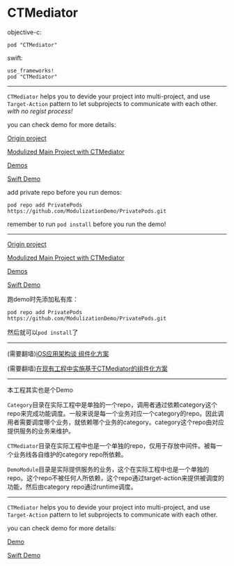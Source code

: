 CTMediator
==========

objective-c:

```
pod "CTMediator"
```

swift:

```
use_frameworks!
pod "CTMediator"
```

---


`CTMediator` helps you to devide your project into multi-project, and use `Target-Action` pattern to let subprojects to communicate with each other. *with no regist process!*

you can check demo for more details:

[Origin project](https://github.com/ModulizationDemo/MainProject)

[Modulized Main Project with CTMediator](https://github.com/ModulizationDemo/ModulizedMainProject)

[Demos](https://github.com/ModulizationDemo)

[Swift Demo](https://github.com/ModulizationDemo/SwfitDemo)

add private repo before you run demos:

```
pod repo add PrivatePods https://github.com/ModulizationDemo/PrivatePods.git
```

remember to run `pod install` before you run the demo!

---

[Origin project](https://github.com/ModulizationDemo/MainProject)

[Modulized Main Project with CTMediator](https://github.com/ModulizationDemo/ModulizedMainProject)

[Demos](https://github.com/ModulizationDemo)

[Swift Demo](https://github.com/ModulizationDemo/SwfitDemo)

跑demo时先添加私有库：

```
pod repo add PrivatePods https://github.com/ModulizationDemo/PrivatePods.git
```

然后就可以`pod install`了

---

(需要翻墙)[iOS应用架构谈 组件化方案](http://casatwy.com/iOS-Modulization.html)

(需要翻墙)[在现有工程中实施基于CTMediator的组件化方案](http://casatwy.com/modulization_in_action.html)

---

本工程其实也是个Demo

`Category`目录在实际工程中是单独的一个repo，调用者通过依赖category这个repo来完成功能调度。一般来说是每一个业务对应一个category的repo。因此调用者需要调度哪个业务，就依赖哪个业务的category。category这个repo由对应提供服务的业务来维护。

`CTMediator`目录在实际工程中也是一个单独的repo，仅用于存放中间件。被每一个业务线各自维护的category repo所依赖。

`DemoModule`目录是实际提供服务的业务，这个在实际工程中也是一个单独的repo。这个repo不被任何人所依赖，这个repo通过target-action来提供被调度的功能，然后由category repo通过runtime调度。

---

`CTMediator` helps you to devide your project into multi-project, and use `Target-Action` pattern to let subprojects to communicate with each other.

you can check demo for more details:

[Demo](https://github.com/ModulizationDemo)

[Swift Demo](https://github.com/ModulizationDemo/SwfitDemo)
